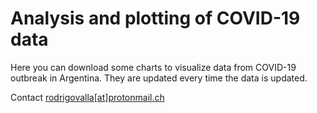 # Analysis and plotting of COVID-19 data

Here you can download some charts to visualize data from COVID-19 outbreak in Argentina. They are updated
every time the data is updated.  

Contact [rodrigovalla[at]protonmail.ch](mailto:rodrigovalla@protonmail.ch)